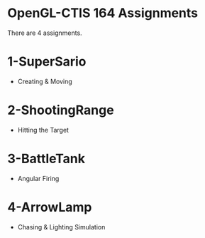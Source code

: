 # OpenGL-CTIS 164 Assignments
There are 4 assignments.

# 1-SuperSario
- Creating & Moving
# 2-ShootingRange
- Hitting the Target
# 3-BattleTank
- Angular Firing
# 4-ArrowLamp
- Chasing & Lighting Simulation
